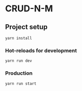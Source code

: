 # CRUD-N-M

## Project setup
```
yarn install
```

### Hot-reloads for development
```
yarn run dev
```

### Production
```
yarn run start
```
